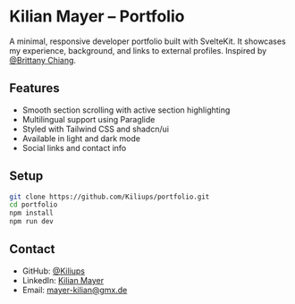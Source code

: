 # Kilian Mayer – Portfolio

A minimal, responsive developer portfolio built with SvelteKit. It showcases my experience, background, and links to external profiles. Inspired by [@Brittany Chiang](https://brittanychiang.com/).

## Features

- Smooth section scrolling with active section highlighting
- Multilingual support using Paraglide
- Styled with Tailwind CSS and shadcn/ui
- Available in light and dark mode
- Social links and contact info

## Setup

```bash
git clone https://github.com/Kiliups/portfolio.git
cd portfolio
npm install
npm run dev
```

## Contact

- GitHub: [@Kiliups](https://github.com/Kiliups)
- LinkedIn: [Kilian Mayer](https://www.linkedin.com/in/kilian-johannes-mayer)
- Email: [mayer-kilian@gmx.de](mailto:mayer-kilian@gmx.de)
